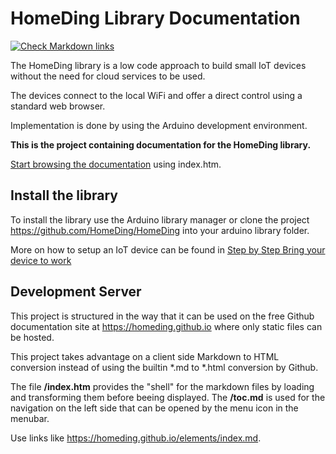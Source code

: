 # HomeDing Library Documentation

[![Check Markdown links](https://github.com/HomeDing/homeding.github.io/actions/workflows/md-linkcheck.yml/badge.svg)](https://github.com/HomeDing/homeding.github.io/actions/workflows/md-linkcheck.yml)

The HomeDing library is a low code approach to build small IoT devices
without the need for cloud services to be used.

The devices connect to the local WiFi and offer a direct control using a standard web browser.

Implementation is done by using the Arduino development environment.

**This is the project containing documentation for the HomeDing library.**

[Start browsing the documentation](https://homeding.github.io/index.htm)
using index.htm.

## Install the library

To install the library use the Arduino library manager or clone the project <https://github.com/HomeDing/HomeDing> into your arduino library folder.

More on how to setup an IoT device can be found in
[Step by Step Bring your device to work](https://homeding.github.io/steps/newdevice.md)


## Development Server

This project is structured in the way that it can be used on the free
Github documentation site at <https://homeding.github.io> where only static files can be hosted.

This project takes advantage on a client side Markdown to HTML conversion instead of using the builtin \*.md to \*.html conversion by Github.

The file **/index.htm** provides the "shell" for the markdown files by loading and transforming them before beeing displayed. The
**/toc.md** is used for the navigation on the left side that can be opened by the menu icon in the menubar.

Use links like <https://homeding.github.io/elements/index.md>.
